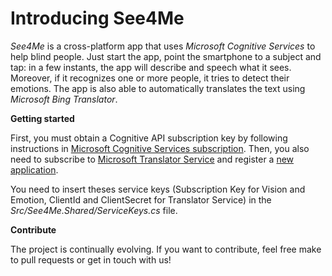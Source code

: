 # Introducing See4Me

*See4Me* is a cross-platform app that uses *Microsoft Cognitive Services* to help blind people. Just start the app, point the smartphone to a subject and tap: in a few instants, the app will describe and speech what it sees. Moreover, if it recognizes one or more people, it tries to detect their emotions. The app is also able to automatically translates the text using *Microsoft Bing Translator*.

**Getting started**

First, you must obtain a Cognitive API subscription key by following instructions in [Microsoft Cognitive Services subscription](https://www.microsoft.com/cognitive-services/en-us/sign-up). Then, you also need to subscribe to [Microsoft Translator Service](https://datamarket.azure.com/dataset/bing/microsofttranslator) and register a [new application](https://datamarket.azure.com/developer/applications).

You need to insert theses service keys (Subscription Key for Vision and Emotion, ClientId and ClientSecret for Translator Service) in the *Src/See4Me.Shared/ServiceKeys.cs* file.

**Contribute**

The project is continually evolving. If you want to contribute, feel free make to pull requests or get in touch with us!
